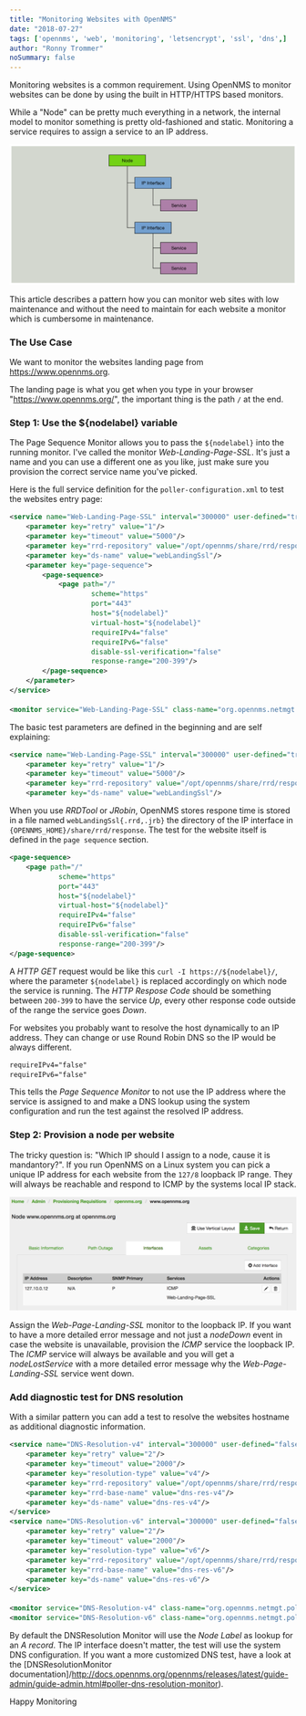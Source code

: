 ```yaml
---
title: "Monitoring Websites with OpenNMS"
date: "2018-07-27"
tags: ['opennms', 'web', 'monitoring', 'letsencrypt', 'ssl', 'dns',]
author: "Ronny Trommer"
noSummary: false
---
```

Monitoring websites is a common requirement.
Using OpenNMS to monitor websites can be done by using the built in HTTP/HTTPS based monitors.

While a "Node" can be pretty much everything in a network, the internal model to monitor something is pretty old-fashioned and static.
Monitoring a service requires to assign a service to an IP address.

![OpenNMS Node Model](node-model.png)

This article describes a pattern how you can monitor web sites with low maintenance and without the need to maintain for each website a monitor which is cumbersome in maintenance.

### The Use Case

We want to monitor the websites landing page from https://www.opennms.org.

The landing page is what you get when you type in your browser "https://www.opennms.org/", the important thing is the path `/` at the end.

### Step 1: Use the ${nodelabel} variable

The Page Sequence Monitor allows you to pass the `${nodelabel}` into the running monitor.
I've called the monitor _Web-Landing-Page-SSL_.
It's just a name and you can use a different one as you like, just make sure you provision the correct service name you've picked.

Here is the full service definition for the `poller-configuration.xml` to test the websites entry page:

```xml
<service name="Web-Landing-Page-SSL" interval="300000" user-defined="true" status="on">
    <parameter key="retry" value="1"/>
    <parameter key="timeout" value="5000"/>
    <parameter key="rrd-repository" value="/opt/opennms/share/rrd/response"/>
    <parameter key="ds-name" value="webLandingSsl"/>
    <parameter key="page-sequence">
        <page-sequence>
            <page path="/"
                    scheme="https"
                    port="443"
                    host="${nodelabel}"
                    virtual-host="${nodelabel}"
                    requireIPv4="false"
                    requireIPv6="false"
                    disable-ssl-verification="false"
                    response-range="200-399"/>
        </page-sequence>
    </parameter>
</service>

<monitor service="Web-Landing-Page-SSL" class-name="org.opennms.netmgt.poller.monitors.PageSequenceMonitor"/>
```

The basic test parameters are defined in the beginning and are self explaining:

```xml
<service name="Web-Landing-Page-SSL" interval="300000" user-defined="true" status="on">
    <parameter key="retry" value="1"/>
    <parameter key="timeout" value="5000"/>
    <parameter key="rrd-repository" value="/opt/opennms/share/rrd/response"/>
    <parameter key="ds-name" value="webLandingSsl"/>
```

When you use _RRDTool_ or _JRobin_, OpenNMS stores respone time is stored in a file named `webLandingSsl{.rrd,.jrb}` the directory of the IP interface in `{OPENNMS_HOME}/share/rrd/response`.
The test for the website itself is defined in the `page sequence` section.

```xml
<page-sequence>
    <page path="/"
            scheme="https"
            port="443"
            host="${nodelabel}"
            virtual-host="${nodelabel}"
            requireIPv4="false"
            requireIPv6="false"
            disable-ssl-verification="false"
            response-range="200-399"/>
</page-sequence>
```

A _HTTP GET_ request would be like this `curl -I https://${nodelabel}/`, where the parameter `${nodelabel}` is replaced accordingly on which node the service is running.
The _HTTP Respose Code_ should be something between `200-399` to have the service _Up_, every other response code outside of the range the service goes _Down_.


For websites you probably want to resolve the host dynamically to an IP address.
They can change or use Round Robin DNS so the IP would be always different.

```xml
requireIPv4="false"
requireIPv6="false"
```

This tells the _Page Sequence Monitor_ to not use the IP address where the service is assigned to and make a DNS lookup using the system configuration and run the test against the resolved IP address.

### Step 2: Provision a node per website

The tricky question is: "Which IP should I assign to a node, cause it is mandantory?".
If you run OpenNMS on a Linux system you can pick a unique IP address for each website from the `127/8` loopback IP range.
They will always be reachable and respond to ICMP by the systems local IP stack.

![Node Provisioning for websites](provision-node.png)

Assign the _Web-Page-Landing-SSL_ monitor to the loopback IP.
If you want to have a more detailed error message and not just a _nodeDown_ event in case the website is unavailable, provision the _ICMP_ service the loopback IP.
The _ICMP_ service will always be available and you will get a _nodeLostService_ with a more detailed error message why the _Web-Page-Landing-SSL_ service went down.

### Add diagnostic test for DNS resolution

With a similar pattern you can add a test to resolve the websites hostname as additional diagnostic information.

```xml
<service name="DNS-Resolution-v4" interval="300000" user-defined="false" status="on">
    <parameter key="retry" value="2"/>
    <parameter key="timeout" value="2000"/>
    <parameter key="resolution-type" value="v4"/>
    <parameter key="rrd-repository" value="/opt/opennms/share/rrd/response"/>
    <parameter key="rrd-base-name" value="dns-res-v4"/>
    <parameter key="ds-name" value="dns-res-v4"/>
</service>
<service name="DNS-Resolution-v6" interval="300000" user-defined="false" status="on">
    <parameter key="retry" value="2"/>
    <parameter key="timeout" value="2000"/>
    <parameter key="resolution-type" value="v6"/>
    <parameter key="rrd-repository" value="/opt/opennms/share/rrd/response"/>
    <parameter key="rrd-base-name" value="dns-res-v6"/>
    <parameter key="ds-name" value="dns-res-v6"/>
</service>

<monitor service="DNS-Resolution-v4" class-name="org.opennms.netmgt.poller.monitors.DNSResolutionMonitor" />
<monitor service="DNS-Resolution-v6" class-name="org.opennms.netmgt.poller.monitors.DNSResolutionMonitor" />
```

By default the DNSResolution Monitor will use the _Node Label_ as lookup for an _A record_.
The IP interface doesn't matter, the test will use the system DNS configuration.
If you want a more customized DNS test, have a look at the [DNSResolutionMonitor documentation]/http://docs.opennms.org/opennms/releases/latest/guide-admin/guide-admin.html#poller-dns-resolution-monitor).

Happy Monitoring
